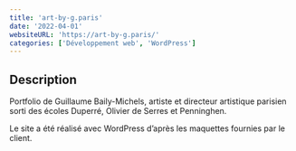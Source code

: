 ```yaml
---
title: 'art-by-g.paris'
date: '2022-04-01'
websiteURL: 'https://art-by-g.paris/'
categories: ['Développement web', 'WordPress']
---
```


## Description

Portfolio de Guillaume Baily-Michels, artiste et directeur artistique parisien sorti des écoles Duperré, Olivier de Serres et Penninghen.

Le site a été réalisé avec WordPress d’après les maquettes fournies par le client.
